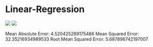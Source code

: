 # Linear-Regression
![](https://github.com/GaneshKumarKhilji/Linear-Regression/blob/master/Linear%20Regression%20Test%20Data.png?raw=true)
![](https://github.com/GaneshKumarKhilji/Linear-Regression/blob/master/Linear%20Regression%20Train%20Data.png?raw=true)

Mean Absolute Error: 4.520425289175486
Mean Squared Error: 32.35216934989533
Root Mean Squared Error: 5.687896742197007
